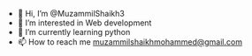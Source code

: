 - 👋 Hi, I’m @MuzammilShaikh3
- 👀 I’m interested in Web development
- 🌱 I’m currently learning python
- 📫 How to reach me muzammilshaikhmohammed@gmail.com

<!---
MuzammilShaikh3/MuzammilShaikh3 is a ✨ special ✨ repository because its `README.md` (this file) appears on your GitHub profile.
You can click the Preview link to take a look at your changes.
--->
